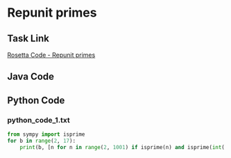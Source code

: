 # Repunit primes

## Task Link
[Rosetta Code - Repunit primes](https://rosettacode.org/wiki/Repunit_primes)

## Java Code
## Python Code
### python_code_1.txt
```python
from sympy import isprime
for b in range(2, 17):
    print(b, [n for n in range(2, 1001) if isprime(n) and isprime(int('1'*n, base=b))])

```

